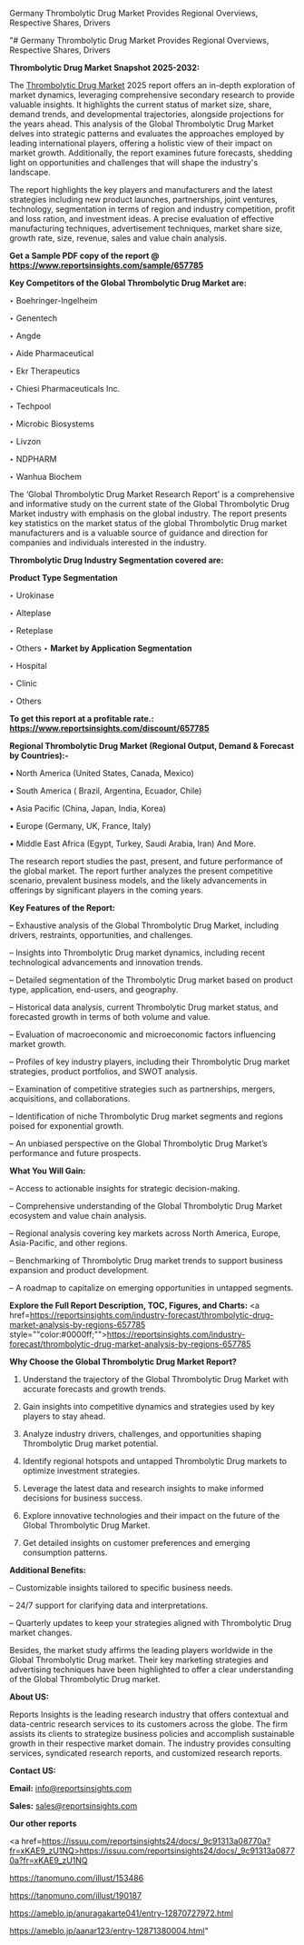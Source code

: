 Germany Thrombolytic Drug Market Provides Regional Overviews, Respective Shares, Drivers

"# Germany Thrombolytic Drug Market Provides Regional Overviews, Respective Shares, Drivers

<strong>Thrombolytic Drug Market Snapshot 2025-2032:</strong>

The <a href=https://www.reportsinsights.com/sample/657785>Thrombolytic Drug Market</a> 2025 report offers an in-depth exploration of market dynamics, leveraging comprehensive secondary research to provide valuable insights. It highlights the current status of market size, share, demand trends, and developmental trajectories, alongside projections for the years ahead. This analysis of the Global Thrombolytic Drug Market delves into strategic patterns and evaluates the approaches employed by leading international players, offering a holistic view of their impact on market growth. Additionally, the report examines future forecasts, shedding light on opportunities and challenges that will shape the industry's landscape.

The report highlights the key players and manufacturers and the latest strategies including new product launches, partnerships, joint ventures, technology, segmentation in terms of region and industry competition, profit and loss ration, and investment ideas. A precise evaluation of effective manufacturing techniques, advertisement techniques, market share size, growth rate, size, revenue, sales and value chain analysis.

<strong>Get a Sample PDF copy of the report @ <a href=https://www.reportsinsights.com/sample/657785 style=color:#0000ff;>https://www.reportsinsights.com/sample/657785</a></strong>

<strong>Key Competitors of the Global Thrombolytic Drug Market are:</strong>

‣ Boehringer-Ingelheim

‣ Genentech

‣ Angde

‣ Aide Pharmaceutical

‣ Ekr Therapeutics

‣ Chiesi Pharmaceuticals Inc.

‣ Techpool

‣ Microbic Biosystems

‣ Livzon

‣ NDPHARM

‣ Wanhua Biochem

The ‘Global Thrombolytic Drug Market Research Report’ is a comprehensive and informative study on the current state of the Global Thrombolytic Drug Market industry with emphasis on the global industry. The report presents key statistics on the market status of the global Thrombolytic Drug market manufacturers and is a valuable source of guidance and direction for companies and individuals interested in the industry.

<strong>Thrombolytic Drug Industry Segmentation covered are:</strong>

<strong>Product Type Segmentation</strong>

‣ Urokinase

‣ Alteplase

‣ Reteplase

‣ Others
‣ 
<strong>Market by Application Segmentation</strong>

‣ Hospital

‣ Clinic

‣ Others

<strong>To get this report at a profitable rate.: <a href=https://www.reportsinsights.com/discount/657785 style=color:#0000ff;>https://www.reportsinsights.com/discount/657785</a></strong>

<strong>Regional Thrombolytic Drug Market (Regional Output, Demand &amp; Forecast by Countries):-</strong>

• North America (United States, Canada, Mexico)

• South America ( Brazil, Argentina, Ecuador, Chile)

• Asia Pacific (China, Japan, India, Korea)

• Europe (Germany, UK, France, Italy)

• Middle East Africa (Egypt, Turkey, Saudi Arabia, Iran) And More.

The research report studies the past, present, and future performance of the global market. The report further analyzes the present competitive scenario, prevalent business models, and the likely advancements in offerings by significant players in the coming years.

<strong>Key Features of the Report:</strong>

– Exhaustive analysis of the Global Thrombolytic Drug Market, including drivers, restraints, opportunities, and challenges.

– Insights into Thrombolytic Drug market dynamics, including recent technological advancements and innovation trends.

– Detailed segmentation of the Thrombolytic Drug market based on product type, application, end-users, and geography.

– Historical data analysis, current Thrombolytic Drug market status, and forecasted growth in terms of both volume and value.

– Evaluation of macroeconomic and microeconomic factors influencing market growth.

– Profiles of key industry players, including their Thrombolytic Drug market strategies, product portfolios, and SWOT analysis.

– Examination of competitive strategies such as partnerships, mergers, acquisitions, and collaborations.

– Identification of niche Thrombolytic Drug market segments and regions poised for exponential growth.

– An unbiased perspective on the Global Thrombolytic Drug Market’s performance and future prospects.

<strong>What You Will Gain:</strong>

– Access to actionable insights for strategic decision-making.

– Comprehensive understanding of the Global Thrombolytic Drug Market ecosystem and value chain analysis.

– Regional analysis covering key markets across North America, Europe, Asia-Pacific, and other regions.

– Benchmarking of Thrombolytic Drug market trends to support business expansion and product development.

– A roadmap to capitalize on emerging opportunities in untapped segments.

<strong>Explore the Full Report Description, TOC, Figures, and Charts:</strong>
<a href=https://reportsinsights.com/industry-forecast/thrombolytic-drug-market-analysis-by-regions-657785 style=""color:#0000ff;"">https://reportsinsights.com/industry-forecast/thrombolytic-drug-market-analysis-by-regions-657785</a>

<strong>Why Choose the Global Thrombolytic Drug Market Report?</strong>

1. Understand the trajectory of the Global Thrombolytic Drug Market with accurate forecasts and growth trends.

2. Gain insights into competitive dynamics and strategies used by key players to stay ahead.

3. Analyze industry drivers, challenges, and opportunities shaping Thrombolytic Drug market potential.

4. Identify regional hotspots and untapped Thrombolytic Drug markets to optimize investment strategies.

5. Leverage the latest data and research insights to make informed decisions for business success.

6. Explore innovative technologies and their impact on the future of the Global Thrombolytic Drug Market.

7. Get detailed insights on customer preferences and emerging consumption patterns.

<strong>Additional Benefits:</strong>

– Customizable insights tailored to specific business needs.

– 24/7 support for clarifying data and interpretations.

– Quarterly updates to keep your strategies aligned with Thrombolytic Drug market changes.

Besides, the market study affirms the leading players worldwide in the Global Thrombolytic Drug market. Their key marketing strategies and advertising techniques have been highlighted to offer a clear understanding of the Global Thrombolytic Drug market.

<strong><strong>About US</strong>:</strong>

Reports Insights is the leading research industry that offers contextual and data-centric research services to its customers across the globe. The firm assists its clients to strategize business policies and accomplish sustainable growth in their respective market domain. The industry provides consulting services, syndicated research reports, and customized research reports.

<strong>Contact US:</strong>

<p class=><b>Email:</b> <a href=mailto:info@reportsinsights.com>info@reportsinsights.com</a></p>
<p class=><b>Sales:</b> <a href=mailto:sales@reportsinsights.com>sales@reportsinsights.com</a></p>

<strong>Our other reports</strong>

<a href=https://issuu.com/reportsinsights24/docs/_9c91313a08770a?fr=xKAE9_zU1NQ>https://issuu.com/reportsinsights24/docs/_9c91313a08770a?fr=xKAE9_zU1NQ</a>

<a href=https://tanomuno.com/illust/153486>https://tanomuno.com/illust/153486</a>

<a href=https://tanomuno.com/illust/190187>https://tanomuno.com/illust/190187</a>

<a href=https://ameblo.jp/anuragakarte041/entry-12870727972.html>https://ameblo.jp/anuragakarte041/entry-12870727972.html</a>

<a href=https://ameblo.jp/aanar123/entry-12871380004.html>https://ameblo.jp/aanar123/entry-12871380004.html</a>"
